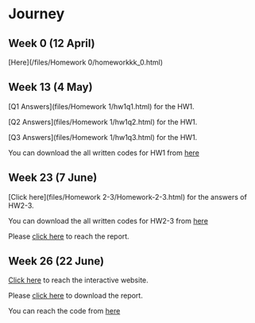 # Journey

## Week 0 (12 April)

[Here](/files/Homework 0/homeworkkk_0.html)

## Week 13 (4 May)

[Q1 Answers](files/Homework 1/hw1q1.html) for the HW1.

[Q2 Answers](files/Homework 1/hw1q2.html) for the HW1.

[Q3 Answers](files/Homework 1/hw1q3.html) for the HW1.

You can download the all written codes for HW1 from [here](https://github.com/ETM-58D/spring20-ayhanertuglu/blob/master/files/Homework%201/q1-2-3.R)

## Week 23 (7 June)

[Click here](files/Homework 2-3/Homework-2-3.html) for the answers of HW2-3.

You can download the all written codes for HW2-3 from [here](https://github.com/ETM-58D/spring20-ayhanertuglu/blob/master/files/Homework%202-3/Homework2-3.R)

Please [click here](https://github.com/ETM-58D/spring20-ayhanertuglu/blob/master/files/Homework%202-3/Homework%202-3.docx) to reach the report.

## Week 26 (22 June)

[Click here](https://bounetm58dgroup4.shinyapps.io/hw4_app/) to reach the interactive website.

Please [click here](https://github.com/ETM-58D/spring20-ayhanertuglu/blob/master/files/Homework%204/Homework4.docx) to download the report.

You can reach the code from [here](https://github.com/ETM-58D/spring20-ayhanertuglu/blob/master/files/Homework%204/Homework4.R)